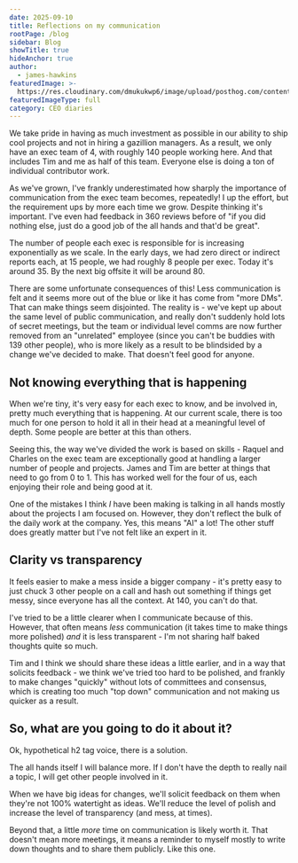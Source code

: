 ```yaml
---
date: 2025-09-10
title: Reflections on my communication
rootPage: /blog
sidebar: Blog
showTitle: true
hideAnchor: true
author:
  - james-hawkins
featuredImage: >-
  https://res.cloudinary.com/dmukukwp6/image/upload/posthog.com/contents/images/blog/posthog-ceo-diary-blog.png
featuredImageType: full
category: CEO diaries
---
```


We take pride in having as much investment as possible in our ability to ship cool projects and not in hiring a gazillion managers. As a result, we only have an exec team of 4, with roughly 140 people working here. And that includes Tim and me as half of this team. Everyone else is doing a ton of individual contributor work.

As we've grown, I've frankly underestimated how sharply the importance of communication from the exec team becomes, repeatedly! I up the effort, but the requirement ups by more each time we grow. Despite thinking it's important. I've even had feedback in 360 reviews before of "if you did nothing else, just do a good job of the all hands and that'd be great".

The number of people each exec is responsible for is increasing exponentially as we scale. In the early days, we had zero direct or indirect reports each, at 15 people, we had roughly 8 people per exec. Today it's around 35. By the next big offsite it will be around 80.

There are some unfortunate consequences of this! Less communication is felt and it seems more out of the blue or like it has come from "more DMs". That can make things seem disjointed. The reality is - we've kept up about the same level of public communication, and really don't suddenly hold lots of secret meetings, but the team or individual level comms are now further removed from an "unrelated" employee (since you can't be buddies with 139 other people), who is more likely as a result to be blindsided by a change we've decided to make. That doesn't feel good for anyone.

## Not knowing everything that is happening

When we're tiny, it's very easy for each exec to know, and be involved in, pretty much everything that is happening. At our current scale, there is too much for one person to hold it all in their head at a meaningful level of depth. Some people are better at this than others.

Seeing this, the way we've divided the work is based on skills - Raquel and Charles on the exec team are exceptionally good at handling a larger number of people and projects. James and Tim are better at things that need to go from 0 to 1. This has worked well for the four of us, each enjoying their role and being good at it.

One of the mistakes I think _I_ have been making is talking in all hands mostly about the projects I am focused on. However, they don't reflect the bulk of the daily work at the company. Yes, this means "AI" a lot! The other stuff does greatly matter but I've not felt like an expert in it.

## Clarity vs transparency

It feels easier to make a mess inside a bigger company - it's pretty easy to just chuck 3 other people on a call and hash out something if things get messy, since everyone has all the context. At 140, you can't do that.

I've tried to be a little clearer when I communicate because of this. However, that often means _less_ communication (it takes time to make things more polished) _and_ it is less transparent - I'm not sharing half baked thoughts quite so much.

Tim and I think we should share these ideas a little earlier, and in a way that solicits feedback - we think we've tried too hard to be polished, and frankly to make changes "quickly" without lots of committees and consensus, which is creating too much "top down" communication and not making us quicker as a result.

## So, what are you going to do it about it?

Ok, hypothetical h2 tag voice, there is a solution.

The all hands itself I will balance more. If I don't have the depth to really nail a topic, I will get other people involved in it.

When we have big ideas for changes, we'll solicit feedback on them when they're not 100% watertight as ideas. We'll reduce the level of polish and increase the level of transparency (and mess, at times).

Beyond that, a little _more_ time on communication is likely worth it. That doesn't mean more meetings, it means a reminder to myself mostly to write down thoughts and to share them publicly. Like this one.